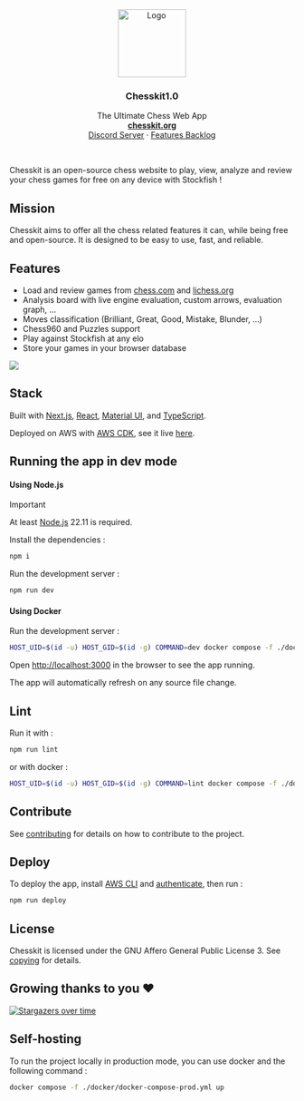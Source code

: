 <div align="center">
  <a href="https://github.com/GuillaumeSD/Chesskit">
    <img width="120" height="120" src="https://github.com/GuillaumeSD/Chesskit/blob/main/public/android-chrome-192x192.png" alt="Logo">
  </a>

<h3 align="center">Chesskit1.0</h3>
  <p align="center">
    The Ultimate Chess Web App
    <br />
    <a href="https://chesskit.org/" target="_blank" rel="noopener noreferrer"><strong>chesskit.org</strong></a>
    <br />
    <a href="https://discord.com/invite/Yr99abAcUr" target="_blank" rel="noopener noreferrer">Discord Server</a>
    ·
    <a href="https://chesskit.notion.site/4cf7823836724432b71aa8932ba7d5bb" target="_blank" rel="noopener noreferrer">Features Backlog</a>
  </p>
</div>
<br />

Chesskit is an open-source chess website to play, view, analyze and review your chess games for free on any device with Stockfish !

## Mission

Chesskit aims to offer all the chess related features it can, while being free and open-source. It is designed to be easy to use, fast, and reliable.

## Features

- Load and review games from [chess.com](https://chess.com) and [lichess.org](https://lichess.org)
- Analysis board with live engine evaluation, custom arrows, evaluation graph, ...
- Moves classification (Brilliant, Great, Good, Mistake, Blunder, ...)
- Chess960 and Puzzles support
- Play against Stockfish at any elo
- Store your games in your browser database

<img src="https://github.com/GuillaumeSD/Chesskit/blob/main/assets/showcase.png" />

## Stack

Built with [Next.js](https://nextjs.org/docs), [React](https://react.dev/learn/describing-the-ui), [Material UI](https://mui.com/material-ui/getting-started/overview/), and [TypeScript](https://www.typescriptlang.org/docs/handbook/typescript-from-scratch.html).

Deployed on AWS with [AWS CDK](https://docs.aws.amazon.com/cdk/v2/guide/home.html), see it live [here](https://chesskit.org).

## Running the app in dev mode

#### Using Node.js

> [!IMPORTANT]  
> At least [Node.js](https://nodejs.org) 22.11 is required.

Install the dependencies :

```bash
npm i
```

Run the development server :

```bash
npm run dev
```

#### Using Docker

Run the development server :

```bash
HOST_UID=$(id -u) HOST_GID=$(id -g) COMMAND=dev docker compose -f ./docker/docker-compose-dev.yml up
```

Open [http://localhost:3000](http://localhost:3000) in the browser to see the app running.

The app will automatically refresh on any source file change.

## Lint

Run it with :

```bash
npm run lint
```

or with docker :

```bash
HOST_UID=$(id -u) HOST_GID=$(id -g) COMMAND=lint docker compose -f ./docker/docker-compose-dev.yml up
```

## Contribute

See [contributing](CONTRIBUTING.md) for details on how to contribute to the project.

## Deploy

To deploy the app, install [AWS CLI](https://docs.aws.amazon.com/cli/latest/userguide/getting-started-install.html) and [authenticate](https://docs.aws.amazon.com/cli/latest/userguide/getting-started-quickstart.html), then run :

```bash
npm run deploy
```

## License

Chesskit is licensed under the GNU Affero General Public License 3. See [copying](COPYING.md) for
details.

## Growing thanks to you ❤️

[![Stargazers over time](https://starchart.cc/GuillaumeSD/Chesskit.svg?variant=adaptive)](https://starchart.cc/GuillaumeSD/Chesskit)

## Self-hosting

To run the project locally in production mode, you can use docker and the following command :

```bash
docker compose -f ./docker/docker-compose-prod.yml up
```
